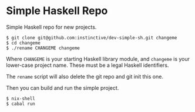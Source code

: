 # Simple Haskell Repo

Simple Haskell repo for new projects.

    $ git clone git@github.com:instinctive/dev-simple-sh.git changeme
    $ cd changeme
    $ ./rename CHANGEME changeme

Where `CHANGEME` is your starting Haskell library module, and `changeme` is
your lower-case project name. These must be a legal Haskell identifiers.

The `rename` script will also delete the git repo and git init this one.

Then you can build and run the simple project.

    $ nix-shell
    $ cabal run
